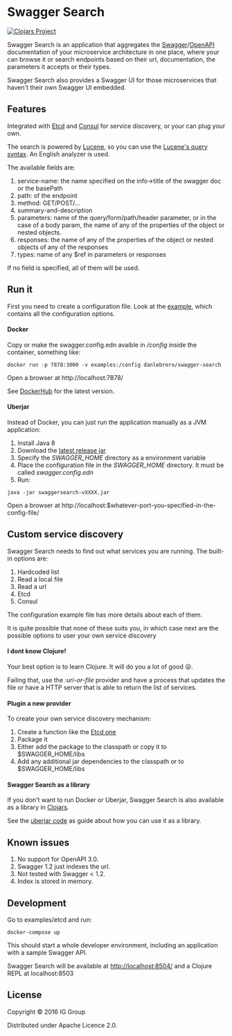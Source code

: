 # Swagger Search

[![Clojars Project](https://img.shields.io/clojars/v/ig/swagger-search.svg)](https://clojars.org/ig/swagger-search)

Swagger Search is an application that aggregates the [Swagger](https://swagger.io/)/[OpenAPI](https://www.openapis.org/) 
documentation of your microservice architecture in one place, where your can browse it or search endpoints based on 
their url, documentation, the parameters it accepts or their types.

Swagger Search also provides a Swagger UI for those microservices that haven't their own Swagger UI embedded.

## Features

Integrated with [Etcd](https://github.com/coreos/etcd) and [Consul](https://www.consul.io/) for service discovery, or 
your can plug your own.

The search is powered by [Lucene](https://lucene.apache.org/core/), so you can use the [Lucene's query syntax](http://lucene.apache.org/core/2_9_4/queryparsersyntax.html#Terms).
An English analyzer is used.

The available fields are:

1. service-name: the name specified on the info->title of the swagger doc or the basePath
1. path: of the endpoint
1. method: GET/POST/...
1. summary-and-description 
1. parameters: name of the query/form/path/header parameter, or in the case of a body param, the name of any of the properties of the object or nested objects. 
1. responses: the name of any of the properties of the object or nested objects of any of the responses 
1. types: name of any $ref in parameters or responses

If no field is specified, all of them will be used.

## Run it

First you need to create a configuration file. Look at the [example](/example/swagger.config.edn), which contains all the 
configuration options.

#### Docker

Copy or make the swagger.config.edn avaible in */config* inside the container, something like:

```
docker run -p 7878:3000 -v examples:/config danlebrero/swagger-search
```

Open a browser at http://localhost:7878/

See [DockerHub](https://hub.docker.com/r/danlebrero/swagger-search/) for the latest version.

#### Uberjar

Instead of Docker, you can just run the application manually as a JVM application:

1. Install Java 8
1. Download the [latest release jar](releases)
1. Specify the *SWAGGER_HOME* directory as a environment variable 
1. Place the configuration file in the *SWAGGER_HOME* directory. It must be called *swagger.config.edn*
1. Run:
```
java -jar swaggersearch-vXXXX.jar
```

Open a browser at http://localhost:$whatever-port-you-specified-in-the-config-file/

## Custom service discovery

Swagger Search needs to find out what services you are running. The built-in options are:

1. Hardcoded list
1. Read a local file
1. Read a url
1. Etcd
1. Consul

The configuration example file has more details about each of them.

It is quite possible that none of these suits you, in which case next are the possible options to user your own 
service discovery

#### I dont know Clojure!

Your best option is to learn Clojure. It will do you a lot of good :stuck_out_tongue_winking_eye:.

Failing that, use the *:uri-or-file* provider and have a process that updates the file or have a HTTP server that is
able to return the list of services.

#### Plugin a new provider

To create your own service discovery mechanism:

1. Create a function like the [Etcd one](src/com/ig/swagger/search/discovery/providers/etcd.clj)
1. Package it
1. Either add the package to the classpath or copy it to $SWAGGER_HOME/libs
1. Add any additional jar dependencies to the classpath or to $SWAGGER_HOME/libs

#### Swagger Search as a library

If you don't want to run Docker or Uberjar, Swagger Search is also available as a library 
in [Clojars](https://clojars.org/ig/swagger-search).

See the [uberjar code](standalone/com/ig/swagger/search/standalone.clj) as guide about how you can use it as a library. 

## Known issues

1. No support for OpenAPI 3.0.
1. Swagger 1.2 just indexes the url.
1. Not tested with Swagger < 1.2.
1. Index is stored in memory. 

## Development

Go to examples/etcd and run:

```
docker-compose up
```

This should start a whole developer environment, including an application with a sample Swagger API.

Swagger Search will be available at [http://localhost:8504/](http://localhost:8504/) and a Clojure REPL at localhost:8503

## License

Copyright © 2016 IG Group

Distributed under Apache Licence 2.0.